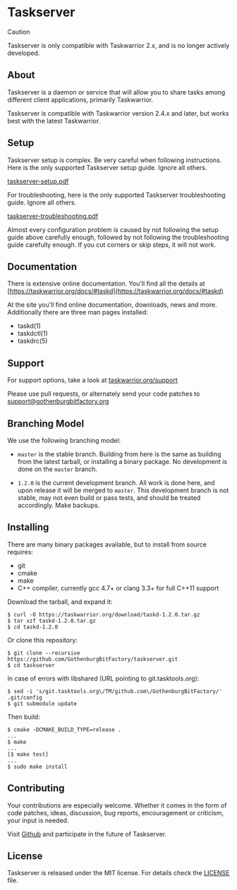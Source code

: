 # Taskserver

> [!CAUTION]
> Taskserver is only compatible with Taskwarrior 2.x, and is no longer actively developed.

## About

Taskserver is a daemon or service that will allow you to share tasks among
different client applications, primarily Taskwarrior.

Taskserver is compatible with Taskwarrior version 2.4.x and later, but works
best with the latest Taskwarrior.

## Setup

Taskserver setup is complex. Be very careful when following instructions.
Here is the only supported Taskserver setup guide. Ignore all others.

[taskserver-setup.pdf](https://github.com/GothenburgBitFactory/guides/blob/master/taskserver-setup/taskserver-setup.pdf)

For troubleshooting, here is the only supported Taskserver troubleshooting guide. Ignore all others.

[taskserver-troubleshooting.pdf](https://github.com/GothenburgBitFactory/guides/blob/master/taskserver-troubleshooting/taskserver-troubleshooting.pdf)

Almost every configuration problem is caused by not following the setup guide above carefully enough,
followed by not following the troubleshooting guide carefully enough.
If you cut corners or skip steps, it will not work.

## Documentation

There is extensive online documentation. You'll find all the details at
[https://taskwarrior.org/docs/#taskd](https://taskwarrior.org/docs/#taskd)

At the site you'll find online documentation, downloads, news and more. Additionally there
are three man pages installed:

* taskd(1)
* taskdctl(1)
* taskdrc(5)

## Support

For support options, take a look at [taskwarrior.org/support](http://taskwarrior.org/support)

Please use pull requests, or alternately send your code patches to
[support@gothenburgbitfactory.org](mailto:support@gothenburgbitfactory.org)

## Branching Model

We use the following branching model:

* `master` is the stable branch. Building from here is the same as building
  from the latest tarball, or installing a binary package. No development is
  done on the `master` branch.

* `1.2.0` is the current development branch. All work is done here, and upon
  release it will be merged to `master`. This development branch is not stable,
  may not even build or pass tests, and should be treated accordingly.
  Make backups.

## Installing

There are many binary packages available, but to install from source requires:

* git
* cmake
* make
* C++ compiler, currently gcc 4.7+ or clang 3.3+ for full C++11 support

Download the tarball, and expand it:

    $ curl -O https://taskwarrior.org/download/taskd-1.2.0.tar.gz
    $ tar xzf taskd-1.2.0.tar.gz
    $ cd taskd-1.2.0

Or clone this repository:

    $ git clone --recursive https://github.com/GothenburgBitFactory/taskserver.git
    $ cd taskserver

In case of errors with libshared (URL pointing to git.tasktools.org):

    $ sed -i 's/git.tasktools.org\/TM/github.com\/GothenburgBitFactory/' .git/config
    $ git submodule update

Then build:

    $ cmake -DCMAKE_BUILD_TYPE=release .
    ...
    $ make
    ...
    [$ make test]
    ...
    $ sudo make install

## Contributing

Your contributions are especially welcome.
Whether it comes in the form of code patches, ideas, discussion, bug reports, encouragement or criticism, your input is needed.

Visit [Github](https://github.com/GothenburgBitFactory/taskserver) and participate in the future of Taskserver.

## License

Taskserver is released under the MIT license.
For details check the [LICENSE](LICENSE) file.

